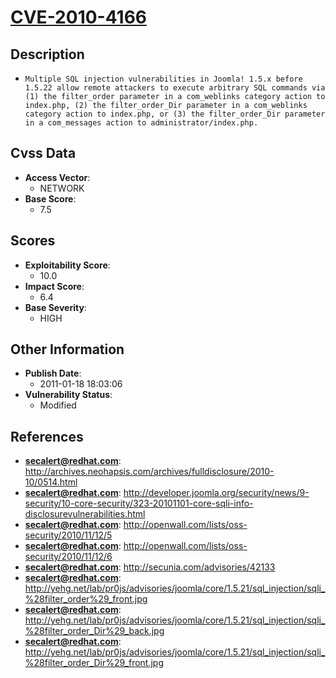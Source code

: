 
# [CVE-2010-4166](http://archives.neohapsis.com/archives/fulldisclosure/2010-10/0514.html)

## Description

- `Multiple SQL injection vulnerabilities in Joomla! 1.5.x before 1.5.22 allow remote attackers to execute arbitrary SQL commands via (1) the filter_order parameter in a com_weblinks category action to index.php, (2) the filter_order_Dir parameter in a com_weblinks category action to index.php, or (3) the filter_order_Dir parameter in a com_messages action to administrator/index.php.`

## Cvss Data

- **Access Vector**:
  - NETWORK
- **Base Score**:
  - 7.5

## Scores

- **Exploitability Score**:
  - 10.0
- **Impact Score**:
  - 6.4
- **Base Severity**:
  - HIGH

## Other Information

- **Publish Date**:
  - 2011-01-18 18:03:06
- **Vulnerability Status**:
  - Modified

## References

- **secalert@redhat.com**: http://archives.neohapsis.com/archives/fulldisclosure/2010-10/0514.html
- **secalert@redhat.com**: http://developer.joomla.org/security/news/9-security/10-core-security/323-20101101-core-sqli-info-disclosurevulnerabilities.html
- **secalert@redhat.com**: http://openwall.com/lists/oss-security/2010/11/12/5
- **secalert@redhat.com**: http://openwall.com/lists/oss-security/2010/11/12/6
- **secalert@redhat.com**: http://secunia.com/advisories/42133
- **secalert@redhat.com**: http://yehg.net/lab/pr0js/advisories/joomla/core/1.5.21/sql_injection/sqli_%28filter_order%29_front.jpg
- **secalert@redhat.com**: http://yehg.net/lab/pr0js/advisories/joomla/core/1.5.21/sql_injection/sqli_%28filter_order_Dir%29_back.jpg
- **secalert@redhat.com**: http://yehg.net/lab/pr0js/advisories/joomla/core/1.5.21/sql_injection/sqli_%28filter_order_Dir%29_front.jpg
